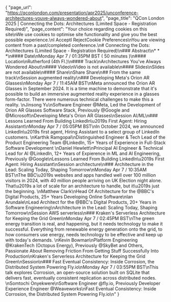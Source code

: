 {
    "page_url": "https://qconlondon.com/presentation/apr2025/unconference-architectures-youve-always-wondered-about",
    "page_title": "QCon London 2025 | Connecting the Dots: Architectures (Limited Space - Registration Required)",
    "page_content": "Your choice regarding cookies on this site\nWe use cookies to optimise site functionality and give you the best possible experience.\nI AcceptI RejectCookie Preferences\nYou are viewing content from a past/completed conference.\n# Connecting the Dots: Architectures (Limited Space - Registration Required)\n### Abstract\n* * *\n#### Date\nMonday Apr 7 / 01:35PM BST ( 50 minutes )\n#### Location\nRutherford (4th Fl.)\n#### Track\nArchitectures You've Always Wondered About\n#### Video\nVideo is not available\n#### Slides\nSlides are not available\n#### Share\nShare Share\n## From the same track\nSession augmented reality\n### Developing Meta's Orion AR Glasses\nMonday Apr 7 / 11:45AM BST\nMeta announced the Orion AR Glasses in September 2024. It is a time machine to demonstrate that it's possible to build an immersive augmented reality experience in a glasses form-factor. There were numerous technical challenges to make this a reality. \nJinsong Yu\nSoftware Engineer @Meta, Led the Development of Orion AR Glasses Software Stack, Previously @Google and @Microsoft\nDeveloping Meta's Orion AR Glasses\nSession AI/ML\n### Lessons Learned From Building LinkedIn\u2019s First Agent: Hiring Assistant\nMonday Apr 7 / 05:05PM BST\nIn October 2024, we announced LinkedIn\u2019s first agent, Hiring Assistant to a select group of LinkedIn customers. \nKarthik Ramgopal\nDistinguished Engineer & Tech Lead of the Product Engineering Team @LinkedIn, 15+ Years of Experience in Full-Stack Software Development \nDaniel Hewlett\nPrincipal AI Engineer & Technical Lead for AI @LinkedIn, 12+ Years of Expierence in ML and AI Engineering, Previously @Google\nLessons Learned From Building LinkedIn\u2019s First Agent: Hiring Assistant\nSession architecture\n### Architecture in the Lead: Scaling Today, Shaping Tomorrow\nMonday Apr 7 / 10:35AM BST\nThe BBC\u2019s websites and apps handled well over 100 million visitors in 2024, with 40 million people arriving on UK Election night alone. That\u2019s a lot of scale for an architecture to handle, but it\u2019s just the beginning. \nMatthew Clark\nHead Of Architecture for the @BBC's Digital Products, 25+ Years Developing Online Software\nIan Arundale\nLead Architect for the @BBC's Digital Products, 20+ Years in Software Engineering\nArchitecture in the Lead: Scaling Today, Shaping Tomorrow\nSession AWS serverless\n### Kraken's Serverless Architecture for Keeping the Grid Green\nMonday Apr 7 / 02:45PM BST\nThe green energy transition is real, and happening, but it needs technology to make it successful. Everything from renewable energy generation onto the grid, to how consumers use energy, needs technology to be effective and keep up with today's demands. \nKevin Bowman\nPlatform Engineering @KrakenTech (Octopus Energy), Previously @SkyBet and Others, Passionate About Removing Friction From Getting Stuff Successfully Into Production\nKraken's Serverless Architecture for Keeping the Grid Green\nSession\n### Fast Eventual Consistency: Inside Corrosion, the Distributed System Powering Fly.io\nMonday Apr 7 / 03:55PM BST\nThis talk explores Corrosion, an open-source solution built on SQLite that delivers fast, eventually consistent replication across distributed nodes. \nSomtochi Onyekwere\nSoftware Engineer @fly.io, Previously Developer Experience Engineer @Weaveworks\nFast Eventual Consistency: Inside Corrosion, the Distributed System Powering Fly.io\n"
}